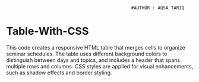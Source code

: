                                                    #AUTHOR : AQSA TARIQ
# Table-With-CSS
This code creates a responsive HTML table that merges cells to organize seminar schedules. 
The table uses different background colors to distinguish between days and topics, and includes a header that spans multiple rows and columns. 
CSS styles are applied for visual enhancements, such as shadow effects and border styling.
